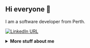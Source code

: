 ## Hi everyone :wave:

I am a software developer from Perth.

[![LinkedIn URL](https://img.shields.io/static/v1?color=blue&label=linkedin&logo=linkedin&logoColor=white&style=for-the-badge&message=Connect)](https://www.linkedin.com/in/zeke-ding-2898182b8/)

<details>
<summary>
  <b>More stuff about me</b>
</summary>

## Quick Overview 📌

## My skills 📜

### Web technologies

- HTML, CSS
- MySQL

### Application Development
- C# ()
- Python ()
- C++ ()

### Productivity utilities

## What I'm currently learning 📚

- Diving into ASP.NET Core
- Next.js
- Rust Maybe

### GitHub stats 
- Latest blog post: <a class="post" href=""> </a>

### What I do
</details>
